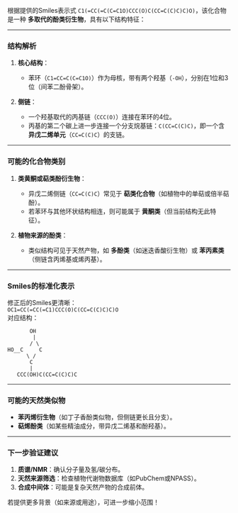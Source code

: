 根据提供的Smiles表示式 `C1(=CC(=C(C=C1O)CCC(O)C(CC=C(C)C)C)O)`，该化合物是一种 **多取代的酚类衍生物**，具有以下结构特征：

---

### **结构解析**
1. **核心结构**：  
   - 苯环（`C1=CC=C(C=C1O)`）作为母核，带有两个羟基（`-OH`），分别在1位和3位（间苯二酚骨架）。

2. **侧链**：  
   - 一个羟基取代的丙基链（`CCC(O)`）连接在苯环的4位。  
   - 丙基的第二个碳上进一步连接一个分支烷基链：`C(CC=C(C)C)`，即一个含 **异戊二烯单元**（`CC=C(C)C`）的支链。

---

### **可能的化合物类别**
1. **类黄酮或萜类酚衍生物**：  
   - 异戊二烯侧链（`CC=C(C)C`）常见于 **萜类化合物**（如植物中的单萜或倍半萜酚）。  
   - 若苯环与其他环状结构相连，则可能属于 **黄酮类**（但当前结构无此特征）。

2. **植物来源的酚类**：  
   - 类似结构可见于天然产物，如 **多酚类**（如迷迭香酸衍生物）或 **苯丙素类**（侧链含丙烯基或烯丙基）。

---

### **Smiles的标准化表示**
修正后的Smiles更清晰：  
`OC1=CC(=CC(=C1)CCC(O)C(CC=C(C)C)C)O`  
对应结构：  
```
       OH
        |
       / \
HO__C     C
      \ / 
       C
       |
   CCC(OH)C(CC=C(C)C)C
```

---

### **可能的天然类似物**
- **苯丙烯衍生物**（如丁子香酚类似物，但侧链更长且分支）。  
- **萜烯酚类**（如某些精油成分，带异戊二烯基和酚羟基）。

---

### **下一步验证建议**
1. **质谱/NMR**：确认分子量及氢/碳分布。  
2. **天然来源筛选**：检查植物代谢物数据库（如PubChem或NPASS）。  
3. **合成中间体**：可能是复杂天然产物的合成前体。

若提供更多背景（如来源或用途），可进一步缩小范围！